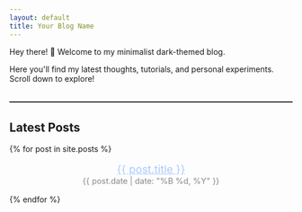 ```yaml
---
layout: default
title: Your Blog Name
---
```


<div class="intro">
  <p>Hey there! 👋 Welcome to my minimalist dark-themed blog.</p>
  <p>Here you'll find my latest thoughts, tutorials, and personal experiments. Scroll down to explore!</p>
</div>

<hr style="margin: 2rem 0; border: none; border-top: 1px solid #333;" />

<h2>Latest Posts</h2>

<ul style="list-style: none; padding: 0;">
  {% for post in site.posts %}
    <li style="margin: 1rem 0; text-align: center;">
      <a href="{{ post.url }}" style="color: #a9c9ff; font-size: 1.2rem;">{{ post.title }}</a>
      <div style="font-size: 0.9rem; color: #888;">{{ post.date | date: "%B %d, %Y" }}</div>
    </li>
  {% endfor %}
</ul>
